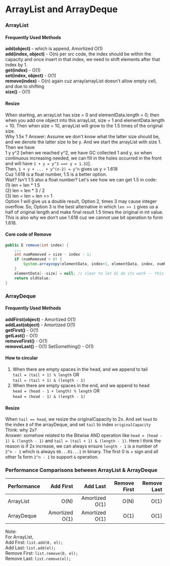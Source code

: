 # ArrayList and ArrayDeque

### ArrayList

#### Frequently Used Methods
**add(object)** - which is append, Amortized O(1)   
**add(index, object)** - O(n) per src code, the index should be within the capacity and once insert in that index, we need to shift elements after that index by 1.  
**get(index)** - O(1)   
**set(index, object)** - O(1)  
**remove(index)** - O(n) again cuz array/arrayList doesn't allow empty cell, and due to shifting  
**size()** - O(1) 

#### Resize
When starting, an arrayList has size = 0 and elementData.length = 0; then when you add one object into this arrayList, size = 1 and elementData.length = 10. Then when size = 10, arrayList will grow to the 1.5 times of the original size.  
Why 1.5x ?
Answer: Assume we don't know what the latter size should be, and we denote the latter size to be y. And we start the arrayList with size 1. Then we have  
1 y y^2  [when we reached y^2, we have GC collected 1 and y, so when continuous increasing needed, we can fill in the holes occurred in the front and will have ```1 + y = y^3 ==> y = 1.32```].  
Then, ```1 + y + ... + y^(n-2) = y^n``` gives us y = 1.618  
Cuz 1.618 is a float number, 1.5 is a better option.  
Wait? Isn't 1.5 also a float number? Let's see how we can get 1.5 in code:  
(1) len = len * 1.5  
(2) len = len * 3 / 2  
(3) len = len + len >> 1  
Option 1 will give us a double result, Option 2, times 3 may cause integer overflow. So, Option 3 is the best alternative in which ```len >> 1``` gives us a half of original length and make final result 1.5 times the original in int value. This is also why we don't use 1.618 cuz we cannot use bit operation to form 1.618.  

#### Core code of Remove
```java
public E remove(int index) {
	...
	int numRemoved = size - index - 1;
	if (numRemoved > 0) {
		System.arraycopy(elementData, index+1, elementData, index, numMoved);
	}
	elementData[--size] = null; // clear to let GC do its work -- this step is necessary otherwise memory overflow..
	return oldValue;
}
```

### ArrayDeque

#### Frequently Used Methods
**addFirst(object)** - Amortized O(1)  
**addLast(object)** - Amortized O(1)  
**getFirst()** - O(1)  
**getLast()** - O(1)  
**removeFirst()** - O(1)  
**removeLast()** - O(1) 
SetSomething() - O(1)   

#### How to circular
1. When there are empty spaces in the head, and we append to tail  
```tail = (tail + 1) % length``` OR  
```tail = (tail + 1) & (length - 1)```  
2. When there are empty spaces in the end, and we append to head  
```head = (head - 1 + length) % length``` OR  
```head = (head - 1) & (length - 1)```  

#### Resize 
When ```tail == head```, we resize the originalCapacity to 2x. And set ```head``` to the index ```0``` of the arrayDeque, and set ```tail``` to index ```originalCapacity```  
Think: why 2x?  
Answer: somehow related to the Bitwise AND operation like ```head = (head - 1) & (length - 1)``` and ```tail = (tail + 1) & (length - 1)```. Here I think the reason is if 2x increase, we can always ensure ```length - 1``` is a number of ```2^n - 1``` which is always ```00...01...1``` in binary. The first 0 is + sign and all other 1s form ```2^n - 1``` to support ```&``` operation.  


### Performance Comparisons between ArrayList & ArrayDeque
| Performance   | Add First       | Add Last      | Remove First  | Remove Last |
| ------------- |----------------:| -------------:|--------------:|------------:|
| ArrayList     |  O(N)           | Amortized O(1)| O(N)          |   O(1)      |
| ArrayDeque    |  Amortized O(1) | Amortized O(1)| O(1)          |   O(1)      |

Note:  
For ArrayList,  
Add First: ```list.add(0, el);```  
Add Last: ```list.add(el);```  
Remove First: ```list.remove(0, el);```  
Remove Last: ```list.remove(el);```  

